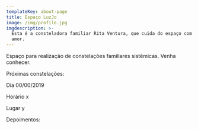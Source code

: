 ```yaml
---
templateKey: about-page
title: Espaço LuzJo
image: /img/profile.jpg
imgdescription: >-
  Esta é a consteladora familiar Rita Ventura, que cuida do espaço com todo
  amor.
---
```

Espaço para realização de constelações familiares sistêmicas. Venha conhecer.

Próximas constelações:

Dia 00/00/2019

Horário x

Lugar y

Depoimentos:

